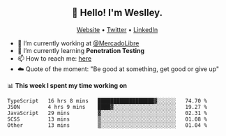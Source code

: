 <h2 align="center">👋 Hello! I'm Weslley.</h2>
<p align="center">
  <a href="http://weslleyneri.com.br">Website</a> •
  <a href="https://twitter.com/Weslley_Neri">Twitter</a> •
  <a href="https://www.linkedin.com/in/weslley-neri-3658908b">LinkedIn</a>
</p>


- 🔭 I’m currently working at [@MercadoLibre](https://github.com/mercadolibre)
- 🌱 I’m currently learning **Penetration Testing**
- 📫 How to reach me: [here](mailto:weslley39@gmail.com)
- ☁️ Quote of the moment: "Be good at something, get good or give up"

📊 **This week I spent my time working on**
<!--START_SECTION:waka-->

```text
TypeScript   16 hrs 8 mins   ██████████████████▓░░░░░░   74.70 %
JSON         4 hrs 9 mins    ████▓░░░░░░░░░░░░░░░░░░░░   19.27 %
JavaScript   29 mins         ▓░░░░░░░░░░░░░░░░░░░░░░░░   02.31 %
SCSS         13 mins         ▒░░░░░░░░░░░░░░░░░░░░░░░░   01.08 %
Other        13 mins         ▒░░░░░░░░░░░░░░░░░░░░░░░░   01.04 %
```

<!--END_SECTION:waka-->

<!-- Inspired by https://github.com/gruselhaus/gruselhaus -->